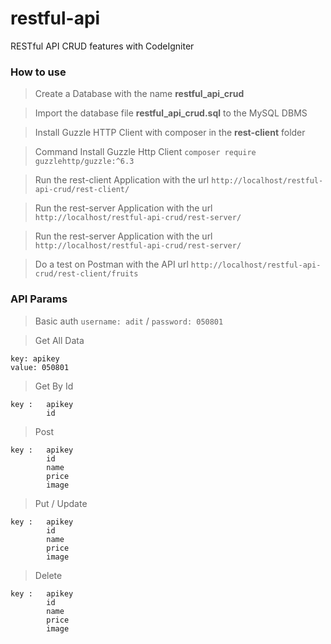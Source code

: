 # restful-api
RESTful API CRUD features with CodeIgniter

### How to use

> Create a Database with the name **restful_api_crud**

> Import the database file **restful_api_crud.sql** to the MySQL DBMS

> Install Guzzle HTTP Client with composer in the **rest-client** folder

> Command Install Guzzle Http Client `composer require guzzlehttp/guzzle:^6.3`

> Run the rest-client Application with the url `http://localhost/restful-api-crud/rest-client/`

> Run the rest-server Application with the url `http://localhost/restful-api-crud/rest-server/`

> Run the rest-server Application with the url `http://localhost/restful-api-crud/rest-server/`

> Do a test on Postman with the API url `http://localhost/restful-api-crud/rest-client/fruits`

### API Params

> Basic auth `username: adit` / `password: 050801`

> Get All Data 

```
key: apikey  
value: 050801
```

> Get By Id

```
key :   apikey
        id
```

> Post

```
key :   apikey
        id
        name
        price
        image
```

> Put / Update

```
key :   apikey
        id
        name
        price
        image
```

> Delete

```
key :   apikey
        id
        name
        price
        image
```

